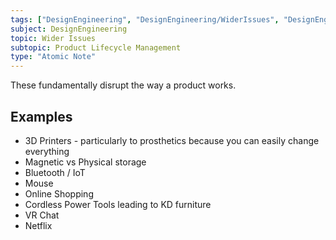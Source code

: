 ```yaml
---
tags: ["DesignEngineering", "DesignEngineering/WiderIssues", "DesignEngineering/WiderIssues/ProductLifecycleManagement"]
subject: DesignEngineering
topic: Wider Issues
subtopic: Product Lifecycle Management
type: "Atomic Note"
---
```


These fundamentally disrupt the way a product works. 

## Examples
 - 3D Printers - particularly to prosthetics because you can easily change everything
 - Magnetic vs Physical storage
 - Bluetooth / IoT
 - Mouse
 - Online Shopping
 - Cordless Power Tools leading to KD furniture
 - VR Chat
 - Netflix